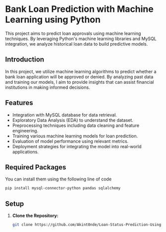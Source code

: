 # Bank Loan Prediction with Machine Learning using Python

This project aims to predict loan approvals using machine learning techniques. By leveraging Python's machine learning libraries and MySQL integration, we analyze historical loan data to build predictive models.

## Introduction

In this project, we utilize machine learning algorithms to predict whether a bank loan application will be approved or denied. By analyzing past data and training our models, I aim to provide insights that can assist financial institutions in making informed decisions.

## Features

- Integration with MySQL database for data retrieval.
- Exploratory Data Analysis (EDA) to understand the dataset.
- Preprocessing techniques including data cleaning and feature engineering.
- Training various machine learning models for loan prediction.
- Evaluation of model performance using relevant metrics.
- Deployment strategies for integrating the model into real-world applications.

## Required Packages
You can install them using the following line of code
```bash
pip install mysql-connector-python pandas sqlalchemy
```

## Setup

1. **Clone the Repository:**
   ```bash
   git clone https://github.com/Akint0nde/Loan-Status-Prediction-Using-Machine-Learning-with-Python.git
